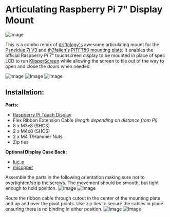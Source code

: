 Articulating Raspberry Pi 7" Display Mount
=========
![Image](./Images/display_front.jpg)

This is a combo remix of [driftology's](https://www.thingiverse.com/driftology) awesome articulating mount for the [Paneldue 7i V3](https://www.thingiverse.com/thing:4571677) and [th3fallen's](https://www.thingiverse.com/th3fallen) [PITFT50 mounting plate](https://www.thingiverse.com/thing:4881101). It enables the official Raspberry Pi 7" touchscreen display to be mounted in place of spec LCD to run [KlipperScreen](https://github.com/jordanruthe/KlipperScreen) while allowing the screen to tile out of the way to open and close the doors when needed.

![Image](./Images/display_vertical.jpg)
![Image](./Images/display_tilted.jpg)
![Image](./Images/display_flat.jpg)

## Installation:
**Parts:**
* [Raspberry Pi Touch Display](https://www.raspberrypi.org/products/raspberry-pi-touch-display/)
* Flex Ribbon Extension Cable *(length depending on distance from Pi)*
* 8 x M3x8 (SHCS)
* 2 x M4x8 (SHCS)
* 2 x M4 T/Hammer Nuts
* Zip ties

**Optional Display Case Back:**
* [luc_e](https://www.thingiverse.com/thing:1585924)
* [mjcopper](https://www.thingiverse.com/thing:4574770)

Assemble the parts in the following orientation making sure not to overtighten/strip the screws. The movement should be smooth, but tight enough to hold position.
![Image](./Images/mount_flat.jpg)
![Image](./Images/mount_vertical.jpg)

Route the ribbon cable through cutout in the center of the mounting plate and up and over the pivot points. Use zip ties to secure the cables in place ensuring there is no binding in either position.
![Image](./Images/cable_flat.jpg)
![Image](./Images/cable_vertical.jpg)
